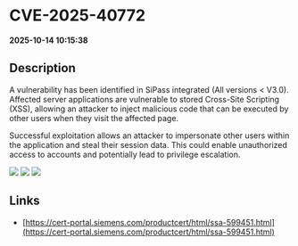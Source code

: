# CVE-2025-40772

**2025-10-14 10:15:38**

## Description
A vulnerability has been identified in SiPass integrated (All versions < V3.0). Affected server applications are vulnerable to stored Cross-Site Scripting (XSS), allowing an attacker to inject malicious code that can be executed by other users when they visit the affected page.

Successful exploitation allows an attacker to impersonate other users within the application and steal their session data. This could enable unauthorized access to accounts and potentially lead to privilege escalation.

![](https://img.shields.io/static/v1?label=Score&message=7.0&color=red)
![](https://img.shields.io/static/v1?label=Severity&message=HIGH&color=red)
![](https://img.shields.io/static/v1?label=CWE&message=XSS&color=green)

## Links
- [https://cert-portal.siemens.com/productcert/html/ssa-599451.html](https://cert-portal.siemens.com/productcert/html/ssa-599451.html)
